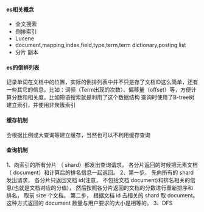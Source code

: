 #### es相关概念
- 全文搜索
- 倒排索引
- Lucene
- document,mapping,index,field,type,term,term dictionary,posting list
- 分片 副本

#### es的倒排列表
记录单词在文档中的位置，实际的倒排列表中并不只是存了文档ID这么简单，还有一些其它的信息，比如：词频（Term出现的次数）、偏移量（offset）等，方便计算分数和相关度，比如短语搜索就是利用了这个数据结构
查询时使用了B-tree树建立索引，并使用非聚簇索引

#### 缓存机制
会根据比例或大查询等建立缓存，当然也可以不利用缓存查询

#### 查询机制
1、向索引的所有分片 （ shard）都发出查询请求， 各分片返回的时候把元素文档 （ document）和计算后的排名信息一起返回。
2、第一步， 先向所有的 shard 发出请求， 各分片只返回文档 id(注意， 不包括文档 document)和排名相关的信息(也就是文档对应的分值)， 然后按照各分片返回的文档的分数进行重新排序和排名， 取前 size 个文档。
第二步， 根据文档 id 去相关的 shard 取 document。 这种方式返回的 document 数量与用户要求的大小是相等的。
3、DFS